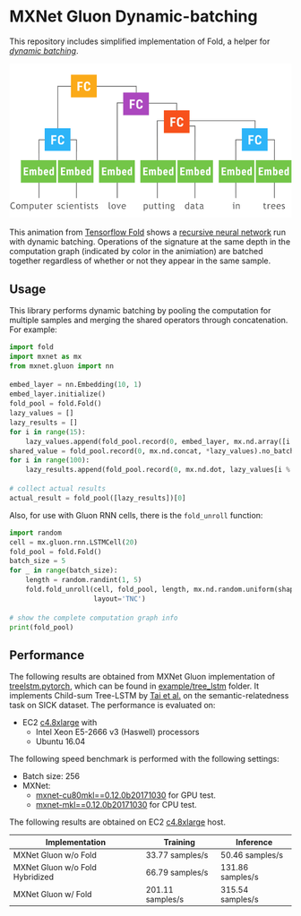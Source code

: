 # MXNet Gluon Dynamic-batching
This repository includes simplified implementation of Fold, a helper for [*dynamic batching*](https://arxiv.org/abs/1702.02181).

![animation](img/animation.gif)

This animation from [Tensorflow Fold](https://github.com/tensorflow/fold) shows a [recursive neural network](https://en.wikipedia.org/wiki/Recursive_neural_network) run with dynamic batching. Operations of the signature at the same depth in the computation graph (indicated by color in the animiation) are batched together regardless of whether or not they appear in the same sample.

## Usage

This library performs dynamic batching by pooling the computation for multiple samples and merging
the shared operators through concatenation. For example:

```python
import fold
import mxnet as mx
from mxnet.gluon import nn

embed_layer = nn.Embedding(10, 1)
embed_layer.initialize()
fold_pool = fold.Fold()
lazy_values = []
lazy_results = []
for i in range(15):
    lazy_values.append(fold_pool.record(0, embed_layer, mx.nd.array([i % 10])))
shared_value = fold_pool.record(0, mx.nd.concat, *lazy_values).no_batch()
for i in range(100):
    lazy_results.append(fold_pool.record(0, mx.nd.dot, lazy_values[i % 10], shared_value))

# collect actual results
actual_result = fold_pool([lazy_results])[0]
```

Also, for use with Gluon RNN cells, there is the `fold_unroll` function:
```python
import random
cell = mx.gluon.rnn.LSTMCell(20)
fold_pool = fold.Fold()
batch_size = 5
for _ in range(batch_size):
    length = random.randint(1, 5)
    fold.fold_unroll(cell, fold_pool, length, mx.nd.random.uniform(shape=(length, 1, 10)),
                     layout='TNC')

# show the complete computation graph info
print(fold_pool)
```

## Performance

The following results are obtained from MXNet Gluon implementation of [treelstm.pytorch](https://github.com/dasguptar/treelstm.pytorch), which can be found in [example/tree_lstm](https://github.com/szha/mxnet-fold/tree/master/example/tree_lstm) folder. It implements Child-sum Tree-LSTM by [Tai et al.](https://arxiv.org/abs/1503.00075) on the semantic-relatedness task on SICK dataset. The performance is evaluated on:
- EC2 [c4.8xlarge](https://aws.amazon.com/ec2/instance-types/#c4) with
  - Intel Xeon E5-2666 v3 (Haswell) processors
  - Ubuntu 16.04

The following speed benchmark is performed with the following settings:
- Batch size: 256
- MXNet:
  - [mxnet-cu80mkl==0.12.0b20171030](https://pypi.python.org/pypi?:action=display&name=mxnet-cu80mkl&version=0.12.0b20171030) for GPU test.
  - [mxnet-mkl==0.12.0b20171030](https://pypi.python.org/pypi?:action=display&name=mxnet-mkl&version=0.12.0b20171030) for CPU test.


The following results are obtained on EC2 [c4.8xlarge](https://aws.amazon.com/ec2/instance-types/#c4) host.

| Implementation                         |     Training     |    Inference     |
|----------------------------------------|------------------|------------------|
| MXNet Gluon w/o Fold                   | 33.77 samples/s  | 50.46 samples/s  |
| MXNet Gluon w/o Fold Hybridized        | 66.79 samples/s  | 131.86 samples/s |
| MXNet Gluon w/ Fold                    | 201.11 samples/s | 315.54 samples/s |
